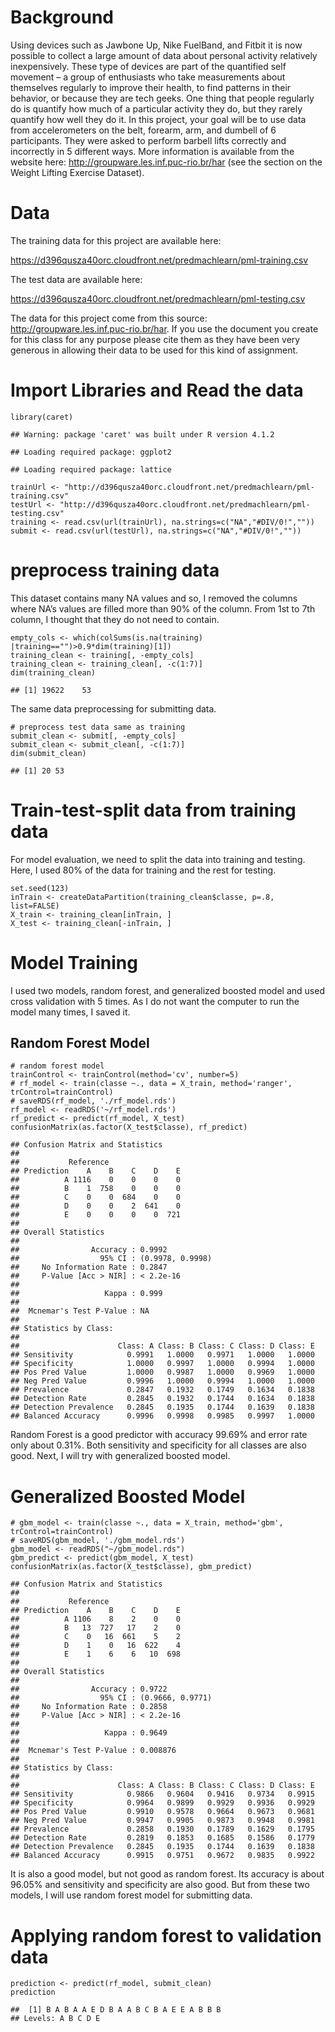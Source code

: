 # Background

Using devices such as Jawbone Up, Nike FuelBand, and Fitbit it is now
possible to collect a large amount of data about personal activity
relatively inexpensively. These type of devices are part of the
quantified self movement – a group of enthusiasts who take measurements
about themselves regularly to improve their health, to find patterns in
their behavior, or because they are tech geeks. One thing that people
regularly do is quantify how much of a particular activity they do, but
they rarely quantify how well they do it. In this project, your goal
will be to use data from accelerometers on the belt, forearm, arm, and
dumbell of 6 participants. They were asked to perform barbell lifts
correctly and incorrectly in 5 different ways. More information is
available from the website here:
<http://groupware.les.inf.puc-rio.br/har> (see the section on the Weight
Lifting Exercise Dataset).

# Data

The training data for this project are available here:

<https://d396qusza40orc.cloudfront.net/predmachlearn/pml-training.csv>

The test data are available here:

<https://d396qusza40orc.cloudfront.net/predmachlearn/pml-testing.csv>

The data for this project come from this source:
<http://groupware.les.inf.puc-rio.br/har>. If you use the document you
create for this class for any purpose please cite them as they have been
very generous in allowing their data to be used for this kind of
assignment.

# Import Libraries and Read the data

    library(caret)

    ## Warning: package 'caret' was built under R version 4.1.2

    ## Loading required package: ggplot2

    ## Loading required package: lattice

    trainUrl <- "http://d396qusza40orc.cloudfront.net/predmachlearn/pml-training.csv"
    testUrl <- "http://d396qusza40orc.cloudfront.net/predmachlearn/pml-testing.csv"
    training <- read.csv(url(trainUrl), na.strings=c("NA","#DIV/0!",""))
    submit <- read.csv(url(testUrl), na.strings=c("NA","#DIV/0!",""))

# preprocess training data

This dataset contains many NA values and so, I removed the columns where
NA’s values are filled more than 90% of the column. From 1st to 7th
column, I thought that they do not need to contain.

    empty_cols <- which(colSums(is.na(training) |training=="")>0.9*dim(training)[1]) 
    training_clean <- training[, -empty_cols]
    training_clean <- training_clean[, -c(1:7)]
    dim(training_clean)

    ## [1] 19622    53

The same data preprocessing for submitting data.

    # preprocess test data same as training 
    submit_clean <- submit[, -empty_cols]
    submit_clean <- submit_clean[, -c(1:7)]
    dim(submit_clean)

    ## [1] 20 53

# Train-test-split data from training data

For model evaluation, we need to split the data into training and
testing. Here, I used 80% of the data for training and the rest for
testing.

    set.seed(123)
    inTrain <- createDataPartition(training_clean$classe, p=.8, list=FALSE)
    X_train <- training_clean[inTrain, ]
    X_test <- training_clean[-inTrain, ]

# Model Training

I used two models, random forest, and generalized boosted model and used
cross validation with 5 times. As I do not want the computer to run the
model many times, I saved it.

## Random Forest Model

    # random forest model
    trainControl <- trainControl(method='cv', number=5)
    # rf_model <- train(classe ~., data = X_train, method='ranger', trControl=trainControl)
    # saveRDS(rf_model, './rf_model.rds')
    rf_model <- readRDS('~/rf_model.rds')
    rf_predict <- predict(rf_model, X_test)
    confusionMatrix(as.factor(X_test$classe), rf_predict)

    ## Confusion Matrix and Statistics
    ## 
    ##           Reference
    ## Prediction    A    B    C    D    E
    ##          A 1116    0    0    0    0
    ##          B    1  758    0    0    0
    ##          C    0    0  684    0    0
    ##          D    0    0    2  641    0
    ##          E    0    0    0    0  721
    ## 
    ## Overall Statistics
    ##                                           
    ##                Accuracy : 0.9992          
    ##                  95% CI : (0.9978, 0.9998)
    ##     No Information Rate : 0.2847          
    ##     P-Value [Acc > NIR] : < 2.2e-16       
    ##                                           
    ##                   Kappa : 0.999           
    ##                                           
    ##  Mcnemar's Test P-Value : NA              
    ## 
    ## Statistics by Class:
    ## 
    ##                      Class: A Class: B Class: C Class: D Class: E
    ## Sensitivity            0.9991   1.0000   0.9971   1.0000   1.0000
    ## Specificity            1.0000   0.9997   1.0000   0.9994   1.0000
    ## Pos Pred Value         1.0000   0.9987   1.0000   0.9969   1.0000
    ## Neg Pred Value         0.9996   1.0000   0.9994   1.0000   1.0000
    ## Prevalence             0.2847   0.1932   0.1749   0.1634   0.1838
    ## Detection Rate         0.2845   0.1932   0.1744   0.1634   0.1838
    ## Detection Prevalence   0.2845   0.1935   0.1744   0.1639   0.1838
    ## Balanced Accuracy      0.9996   0.9998   0.9985   0.9997   1.0000

Random Forest is a good predictor with accuracy 99.69% and error rate
only about 0.31%. Both sensitivity and specificity for all classes are
also good. Next, I will try with generalized boosted model.

# Generalized Boosted Model

    # gbm_model <- train(classe ~., data = X_train, method='gbm', trControl=trainControl)
    # saveRDS(gbm_model, './gbm_model.rds')
    gbm_model <- readRDS("~/gbm_model.rds")
    gbm_predict <- predict(gbm_model, X_test)
    confusionMatrix(as.factor(X_test$classe), gbm_predict)

    ## Confusion Matrix and Statistics
    ## 
    ##           Reference
    ## Prediction    A    B    C    D    E
    ##          A 1106    8    2    0    0
    ##          B   13  727   17    2    0
    ##          C    0   16  661    5    2
    ##          D    1    0   16  622    4
    ##          E    1    6    6   10  698
    ## 
    ## Overall Statistics
    ##                                           
    ##                Accuracy : 0.9722          
    ##                  95% CI : (0.9666, 0.9771)
    ##     No Information Rate : 0.2858          
    ##     P-Value [Acc > NIR] : < 2.2e-16       
    ##                                           
    ##                   Kappa : 0.9649          
    ##                                           
    ##  Mcnemar's Test P-Value : 0.008876        
    ## 
    ## Statistics by Class:
    ## 
    ##                      Class: A Class: B Class: C Class: D Class: E
    ## Sensitivity            0.9866   0.9604   0.9416   0.9734   0.9915
    ## Specificity            0.9964   0.9899   0.9929   0.9936   0.9929
    ## Pos Pred Value         0.9910   0.9578   0.9664   0.9673   0.9681
    ## Neg Pred Value         0.9947   0.9905   0.9873   0.9948   0.9981
    ## Prevalence             0.2858   0.1930   0.1789   0.1629   0.1795
    ## Detection Rate         0.2819   0.1853   0.1685   0.1586   0.1779
    ## Detection Prevalence   0.2845   0.1935   0.1744   0.1639   0.1838
    ## Balanced Accuracy      0.9915   0.9751   0.9672   0.9835   0.9922

It is also a good model, but not good as random forest. Its accuracy is
about 96.05% and sensitivity and specificity are also good. But from
these two models, I will use random forest model for submitting data.

# Applying random forest to validation data

    prediction <- predict(rf_model, submit_clean)
    prediction

    ##  [1] B A B A A E D B A A B C B A E E A B B B
    ## Levels: A B C D E
